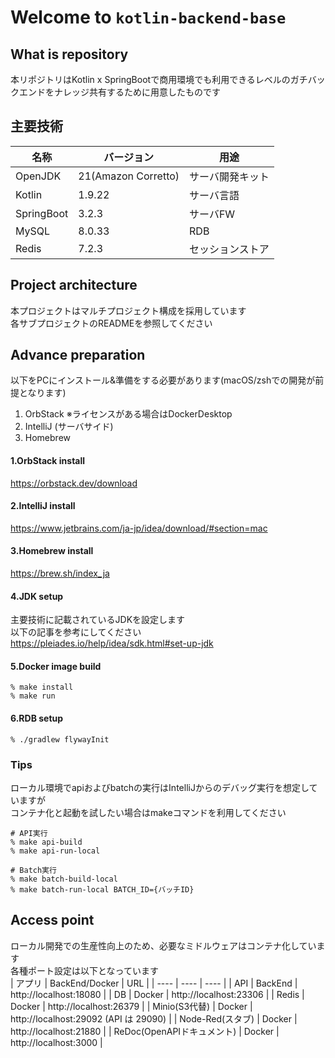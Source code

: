 # Welcome to `kotlin-backend-base`

## What is repository
本リポジトリはKotlin x SpringBootで商用環境でも利用できるレベルのガチバックエンドをナレッジ共有するために用意したものです

## 主要技術
| 名称         | バージョン               | 用途                       |
|------------|---------------------|--------------------------|
| OpenJDK    | 21(Amazon Corretto) | サーバ開発キット                 |
| Kotlin     | 1.9.22              | サーバ言語                    |
| SpringBoot | 3.2.3               | サーバFW                    |
| MySQL      | 8.0.33              | RDB                      |
| Redis      | 7.2.3               | セッションストア                 |

## Project architecture
本プロジェクトはマルチプロジェクト構成を採用しています  
各サブプロジェクトのREADMEを参照してください

## Advance preparation
以下をPCにインストール&準備をする必要があります(macOS/zshでの開発が前提となります)
1. OrbStack ※ライセンスがある場合はDockerDesktop
2. IntelliJ (サーバサイド)
3. Homebrew

#### 1.OrbStack install
https://orbstack.dev/download

#### 2.IntelliJ install
https://www.jetbrains.com/ja-jp/idea/download/#section=mac

#### 3.Homebrew install
https://brew.sh/index_ja

#### 4.JDK setup
主要技術に記載されているJDKを設定します  
以下の記事を参考にしてください  
https://pleiades.io/help/idea/sdk.html#set-up-jdk

#### 5.Docker image build
```
% make install
% make run
```

#### 6.RDB setup
```
% ./gradlew flywayInit
```

### Tips
ローカル環境でapiおよびbatchの実行はIntelliJからのデバッグ実行を想定していますが  
コンテナ化と起動を試したい場合はmakeコマンドを利用してください  
```
# API実行
% make api-build
% make api-run-local

# Batch実行
% make batch-build-local
% make batch-run-local BATCH_ID={バッチID}
```

## Access point
ローカル開発での生産性向上のため、必要なミドルウェアはコンテナ化しています  
各種ポート設定は以下となっています    
| アプリ | BackEnd/Docker | URL |
| ---- | ---- | ---- |
| API | BackEnd | http://localhost:18080 |
| DB | Docker | http://localhost:23306 |
| Redis | Docker | http://localhost:26379 |
| Minio(S3代替) | Docker | http://localhost:29092 (API は 29090) |
| Node-Red(スタブ) | Docker | http://localhost:21880 |
| ReDoc(OpenAPIドキュメント) | Docker | http://localhost:3000 |
